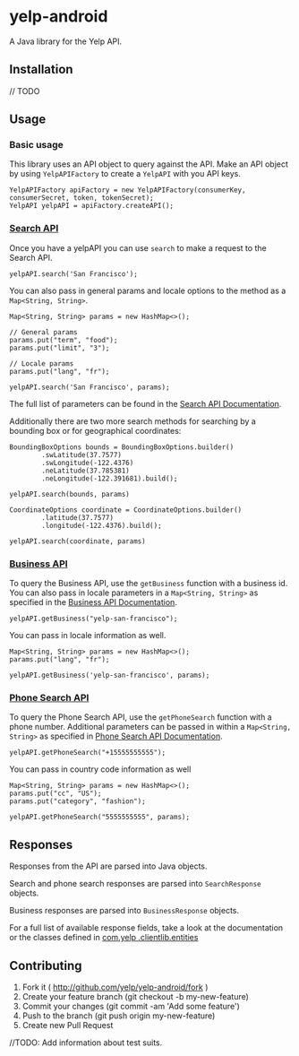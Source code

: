 # yelp-android
A Java library for the Yelp API. 

## Installation
// TODO

## Usage

### Basic usage
This library uses an API object to query against the API. Make an API object by using `YelpAPIFactory` to create a
`YelpAPI` with you API keys.
```
YelpAPIFactory apiFactory = new YelpAPIFactory(consumerKey, consumerSecret, token, tokenSecret);
YelpAPI yelpAPI = apiFactory.createAPI();
```

### [Search API](http://www.yelp.com/developers/documentation/v2/search_api)
Once you have a yelpAPI you can use `search` to make a request to the Search API.
```
yelpAPI.search('San Francisco');
```
You can also pass in general params and locale options to the method as a `Map<String, String>`.

```
Map<String, String> params = new HashMap<>();

// General params
params.put("term", "food");
params.put("limit", "3");

// Locale params
params.put("lang", "fr");

yelpAPI.search('San Francisco', params);
```

The full list of parameters can be found in the [Search API Documentation](https://www.yelp.com/developers/documentation/v2/search_api).

Additionally there are two more search methods for searching by a bounding box or for geographical coordinates:
```
BoundingBoxOptions bounds = BoundingBoxOptions.builder()
        .swLatitude(37.7577)
        .swLongitude(-122.4376)
        .neLatitude(37.785381)
        .neLongitude(-122.391681).build();

yelpAPI.search(bounds, params)

CoordinateOptions coordinate = CoordinateOptions.builder()
        .latitude(37.7577)
        .longitude(-122.4376).build();

yelpAPI.search(coordinate, params)
```

### [Business API](http://www.yelp.com/developers/documentation/v2/business)
To query the Business API, use the `getBusiness` function with a business id. You can also pass in locale parameters in
 a `Map<String, String>` as specified in the [Business API Documentation](http://www.yelp.com/developers/documentation/v2/business).
```
yelpAPI.getBusiness("yelp-san-francisco");
```
You can pass in locale information as well.
```
Map<String, String> params = new HashMap<>();
params.put("lang", "fr");

yelpAPI.getBusiness('yelp-san-francisco', params);
```

### [Phone Search API](http://www.yelp.com/developers/documentation/v2/phone_search)
To query the Phone Search API, use the `getPhoneSearch` function with a phone number. Additional parameters can be
passed in within a `Map<String, String>` as specified in [Phone Search API Documentation](https://www.yelp.com/developers/documentation/v2/phone_search).
```
yelpAPI.getPhoneSearch("+15555555555");
```
You can pass in country code information as well
```
Map<String, String> params = new HashMap<>();
params.put("cc", "US");
params.put("category", "fashion");

yelpAPI.getPhoneSearch("5555555555", params);
```

## Responses
Responses from the API are parsed into Java objects.

Search and phone search responses are parsed into `SearchResponse` objects.

Business responses are parsed into `BusinessResponse` objects.

For a full list of available response fields, take a look at the documentation or the classes defined in [com.yelp
.clientlib.entities](https://github.com/Yelp/yelp-android/tree/add_readme/src/main/java/com/yelp/clientlib/entities)

## Contributing
1. Fork it ( http://github.com/yelp/yelp-android/fork )
2. Create your feature branch (git checkout -b my-new-feature)
3. Commit your changes (git commit -am 'Add some feature')
4. Push to the branch (git push origin my-new-feature)
5. Create new Pull Request

//TODO: Add information about test suits.
